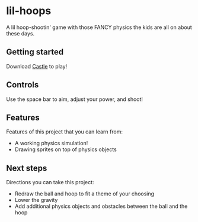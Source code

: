 # lil-hoops
A lil hoop-shootin' game with those FANCY physics the kids are all on about these days.

## Getting started
Download [Castle](https://castle.games/@bridgs/lil-hoops) to play!

## Controls
Use the space bar to aim, adjust your power, and shoot!

## Features
Features of this project that you can learn from:

- A working physics simulation!
- Drawing sprites on top of physics objects

## Next steps
Directions you can take this project:

- Redraw the ball and hoop to fit a theme of your choosing
- Lower the gravity
- Add additional physics objects and obstacles between the ball and the hoop
